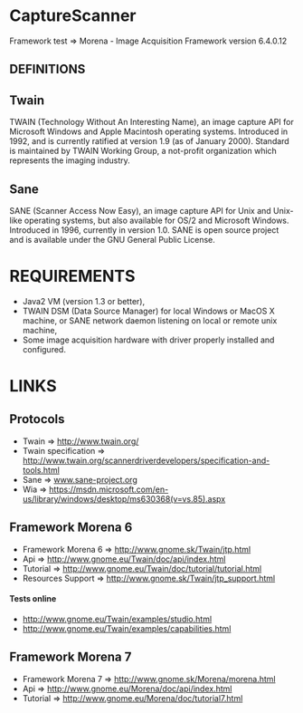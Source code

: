 # CaptureScanner
Framework test => Morena - Image Acquisition Framework version 6.4.0.12

## DEFINITIONS
## Twain
TWAIN (Technology Without An Interesting Name), an image capture API for Microsoft Windows and Apple Macintosh operating systems. Introduced in 1992, and is currently ratified at version 1.9 (as of January 2000). Standard is maintained by TWAIN Working Group, a not-profit organization which represents the imaging industry.

## Sane
SANE (Scanner Access Now Easy), an image capture API for Unix and Unix-like operating systems, but also available for OS/2 and Microsoft Windows. Introduced in 1996, currently in version 1.0. SANE is open source project and is available under the GNU General Public License.

# REQUIREMENTS

 * Java2 VM (version 1.3 or better),
 * TWAIN DSM (Data Source Manager) for local Windows or MacOS X machine, or SANE network daemon listening on local or remote unix machine,
 * Some image acquisition hardware with driver properly installed and configured.

# LINKS

## Protocols
 * Twain => http://www.twain.org/
 * Twain specification => http://www.twain.org/scannerdriverdevelopers/specification-and-tools.html
 * Sane => www.sane-project.org
 * Wia => https://msdn.microsoft.com/en-us/library/windows/desktop/ms630368(v=vs.85).aspx

## Framework Morena 6
 * Framework Morena 6 => http://www.gnome.sk/Twain/jtp.html
 * Api => http://www.gnome.eu/Twain/doc/api/index.html
 * Tutorial => http://www.gnome.eu/Twain/doc/tutorial/tutorial.html
 * Resources Support => http://www.gnome.sk/Twain/jtp_support.html
#### Tests online
 * http://www.gnome.eu/Twain/examples/studio.html
 * http://www.gnome.eu/Twain/examples/capabilities.html


## Framework Morena 7
 * Framework Morena 7 => http://www.gnome.sk/Morena/morena.html
 * Api => http://www.gnome.eu/Morena/doc/api/index.html
 * Tutorial => http://www.gnome.eu/Morena/doc/tutorial7.html